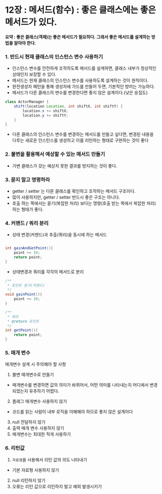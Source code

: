 # 12장 : 메서드(함수) : 좋은 클래스에는 좋은 메서드가 있다.

#### 요약 : 좋은 클래스(객체)는 좋은 메서드가 필요하다. 그래서 좋은 메서드를 설계하는 방법을 알아야 한다.

### 1. 반드시 현재 클래스의 인스턴스 변수 사용하기

- 인스턴스 변수를 안전하게 조작하도록 메서드를 설계하면, 클래스 내부가 정상적인 상태인지 보장할 수 있다.
- 메서드는 현재 클래스의 인스턴스 변수를 사용하도록 설계하는 것이 원칙이다.
- 완전생성자 패턴을 통해 생성자에 가드를 만들어 두면, 기본적인 방어는 가능하다.
- 메서드가 다른 클래스의 변수를 변경한다면 좋지 않은 설계이다.(낮은 응집도)
```java
class ActorManager {
	shift(location Location, int shiftX, int shiftY) {
		location.x += shiftX;
		location.y += shiftY;
	}
}

```
- 다른 클래스의 인스턴스 변수를 변경하는 메서드를 만들고 싶다면, 변경된 내용을 다루는 새로운 인스턴스를 생성하고 이를 리턴하는 형태로 구현하는 것이 좋다

### 2. 불변을 활용해서 예상할 수 있는 메서드 만들기

- 가변 클래스가 갖는 예상치 못한 결과를 방지하는 것이 좋다.

### 3. 묻지 말고 명령하라

- getter / setter 는 다른 클래스를 확인하고 조작하는 메서드 구조이다.
- 많이 사용하지만, getter / setter 반드시 좋은 구조는 아니다.
- 호출 하는 쪽에서는 묻기(복잡한 처리) 보다는 명령(호출 받는 쪽에서 복잡한 처리)하는 형태가 좋다.

### 4. 커맨드 / 쿼리 분리

- 상태 변경(커맨드)과 추출(쿼리)을 동시에 하는 메서드
```java

int gainAndGetPoint(){
    point += 10;
    return point;
}
```

- 상태변경과 쿼리를 각각의 메서드로 분리
```java
/**
 * 포인트 증가(커맨드)
 */
void gainPoint(){
    point += 10;
}

/**
 * 쿼리
 * @return 포인트
 */
int getPoint(){
    return point;
}
```

### 5. 매개 변수

매개변수 설계 시 주의해야 할 사항

1. 불변 매개변수로 만들기
- 매개변수를 변경하면 값의 의미가 바뀌어서, 어떤 의미를 나타내는지 어디에서 변경되었는지 유추하기 어렵다. 
2. 플래그 매개변수 사용하지 않기
- 코드를 읽는 사람이 내부 로직을 이해해야 하므로 좋지 않은 설계이다
3. null 전달하지 않기
4. 출력 매개 변수 사용하지 않기
5. 매개변수는 최대한 적게 사용하기

### 6. 리턴값

1. `자료형`을 사용해서 리턴 값의 의도 나타내기 
- 기본 자료형 사용하지 않기
2. null 리턴하지 않기
3. 오류는 리턴 값으로 리턴하지 말고 예외 발생시키기

